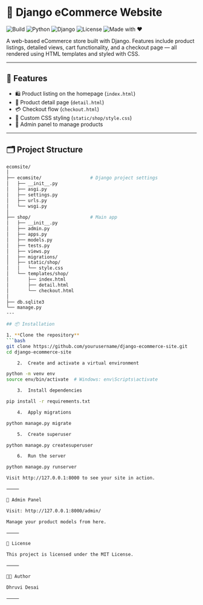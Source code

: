 # 🛒 Django eCommerce Website

![Build](https://img.shields.io/badge/build-passing-brightgreen)
![Python](https://img.shields.io/badge/python-3.10%2B-blue)
![Django](https://img.shields.io/badge/django-5.0%2B-success)
![License](https://img.shields.io/badge/license-MIT-lightgrey)
![Made with ❤️](https://img.shields.io/badge/Made%20with-Django-092E20.svg)

A web-based eCommerce store built with Django. Features include product listings, detailed views, cart functionality, and a checkout page — all rendered using HTML templates and styled with CSS.

---

## 🚀 Features

- 🛍️ Product listing on the homepage (`index.html`)
- 🔎 Product detail page (`detail.html`)
- 💳 Checkout flow (`checkout.html`)
- 🎨 Custom CSS styling (`static/shop/style.css`)
- 👤 Admin panel to manage products

---

## 🗂️ Project Structure

```bash
ecomsite/
│
├── ecomsite/                  # Django project settings
│   ├── __init__.py
│   ├── asgi.py
│   ├── settings.py
│   ├── urls.py
│   └── wsgi.py
│
├── shop/                      # Main app
│   ├── __init__.py
│   ├── admin.py
│   ├── apps.py
│   ├── models.py
│   ├── tests.py
│   ├── views.py
│   ├── migrations/
│   ├── static/shop/
│   │   └── style.css
│   └── templates/shop/
│       ├── index.html
│       ├── detail.html
│       └── checkout.html
│
├── db.sqlite3
└── manage.py
---

## 📦 Installation

1. **Clone the repository**
```bash
git clone https://github.com/yourusername/django-ecommerce-site.git
cd django-ecommerce-site

	2.	Create and activate a virtual environment

python -m venv env
source env/bin/activate  # Windows: env\Scripts\activate

	3.	Install dependencies

pip install -r requirements.txt

	4.	Apply migrations

python manage.py migrate

	5.	Create superuser

python manage.py createsuperuser

	6.	Run the server

python manage.py runserver

Visit http://127.0.0.1:8000 to see your site in action.

⸻

🔐 Admin Panel

Visit: http://127.0.0.1:8000/admin/

Manage your product models from here.

⸻

📄 License

This project is licensed under the MIT License.

⸻

👩‍💻 Author

Dhruvi Desai

⸻

